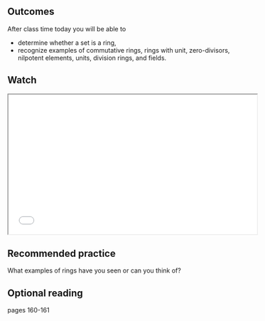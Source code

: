 ## Outcomes
After class time today you will be able to

* determine whether a set is a ring,
* recognize examples of commutative rings, rings with unit, zero-divisors, nilpotent elements, units, division rings, and fields.

## Watch
<iframe src="//www.youtube.com/embed/j_f7O-4Rb9U" width="560" height="314" allowfullscreen="allowfullscreen" data-mce-fragment="1"></iframe>

## Recommended practice
What examples of rings have you seen or can you think of?

## Optional reading
pages 160-161
